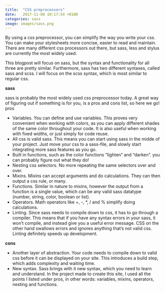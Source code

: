 ```yaml
---
title:  "CSS preprocessors"
date:   2017-11-08 10:17:54 +0100
categories: sass
image: images/sass.png
---
```

By using a css preprocessor, you can simplify the way you write your css. You can make your stylesheets more concise, easier to read and maintain. There are many different css processors out there, but sass, less and stylus are currently the most widely used. 

This blogpost will focus on sass, but the syntax and functionality for all three are pretty similar. Furthermore, sass has two different syntaxes, called sass and scss. I will focus on the scss syntax, which is most similar to regular css.

**sass**

sass is probably the most widely used css preprocessor today. A great way of figuring out if something is for you, is a pros and cons list, so here we go!
pros
* Variables. You can define and use variables. This proves very convenient when working with colors, as you can apply different shades of the same color throughout your code. It is also useful when working with fixed widths, or just simply for code reuse.
* All css is valid sass. This means you can start using sass in the midde of your project. Just move your css to a sass-file, and slowly start integrating more sass features as you go.
* Built in functions, such as the color functions “lighten” and “darken”. you can probably figure out what they do!
* Nesting css selectors. No more repeating the same selectors over and over.
* Mixins. Mixins can accept arguments and do calculations. They can then output a css rule, or many.
* Functions. Similar in nature to mixins, however the output from a function is a single value, which can be any valid sass datatype (number, string, color, boolean or list).
* Operators. Math operators like +, -, *, / and % simplify doing calculations.
* Linting. Since sass needs to compile down to css, it has to go through a compiler. This means that if you have any syntax errors in your sass, it won’t compile, and instead give you a useful error message. CSS on the other hand swallows errors and ignores anything that’s not valid css. Linting definitely speeds up development.

**cons**

* Another layer of abstraction. Your code needs to compile down to valid css before it can be displayed on your site. This introduces a build step, which adds complexity and waiting time.
* New syntax. Sass brings with it new syntax, which you need to learn and understand.
In the project made to create this site, I used all the points I listed under pros, in other words: variables, mixins, operators, nesting and functions.

